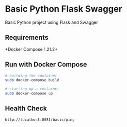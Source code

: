 # Basic Python Flask Swagger

Basic Python project using Flask and Swagger

## Requirements

 *Docker Compose 1.21.2+

## Run with Docker Compose

```bash
# building the container
sudo docker-compose build

# starting up a container
sudo docker-compose up
```

## Health Check

```http
http://localhost:8081/basic/ping
```

